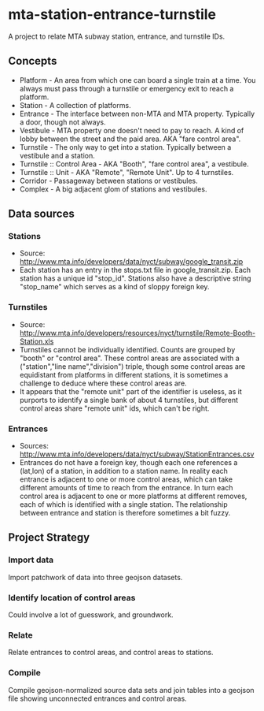 mta-station-entrance-turnstile
==============================

A project to relate MTA subway station, entrance, and turnstile IDs.

Concepts
--------

* Platform - An area from which one can board a single train at a time. You always must pass through a turnstile or emergency exit to reach a platform.
* Station - A collection of platforms.
* Entrance - The interface between non-MTA and MTA property. Typically a door, though not always.
* Vestibule - MTA property one doesn't need to pay to reach. A kind of lobby between the street and the paid area.
  AKA "fare control area".
* Turnstile - The only way to get into a station. Typically between a vestibule and a station.
* Turnstile :: Control Area - AKA "Booth", "fare control area", a vestibule.
* Turnstile :: Unit - AKA "Remote", "Remote Unit". Up to 4 turnstiles.
* Corridor - Passageway between stations or vestibules.
* Complex - A big adjacent glom of stations and vestibules.

Data sources
------------

### Stations

* Source: http://www.mta.info/developers/data/nyct/subway/google_transit.zip
* Each station has an entry in the stops.txt file in google_transit.zip. Each station has a unique id "stop_id".
  Stations also have a descriptive string "stop_name" which serves as a kind of sloppy foreign key.

### Turnstiles

* Source: http://www.mta.info/developers/resources/nyct/turnstile/Remote-Booth-Station.xls
* Turnstiles cannot be individually identified. Counts are grouped by "booth" or "control area". These control
  areas are associated with a ("station","line name","division") triple, though some control areas are equidistant
  from platforms in different stations, it is sometimes a challenge to deduce where these control areas are.
* It appears that the "remote unit" part of the identifier is useless, as it purports to identify a single bank of
  about 4 turnstiles, but different control areas share "remote unit" ids, which can't be right.

### Entrances

* Sources: http://www.mta.info/developers/data/nyct/subway/StationEntrances.csv
* Entrances do not have a foreign key, though each one references a (lat,lon) of a station, in addition to a station name.
  In reality each entrance is adjacent to one or more control areas, which can take different amounts of time to reach
  from the entrance. In turn each control area is adjacent to one or more platforms at different removes, each of which 
  is identified with a single station. The relationship between entrance and station is therefore sometimes a bit fuzzy.

Project Strategy
----------------

### Import data

Import patchwork of data into three geojson datasets.

### Identify location of control areas

Could involve a lot of guesswork, and groundwork.

### Relate

Relate entrances to control areas, and control areas to stations.

### Compile 

Compile geojson-normalized source data sets and join tables into a geojson file showing unconnected entrances and control areas.
